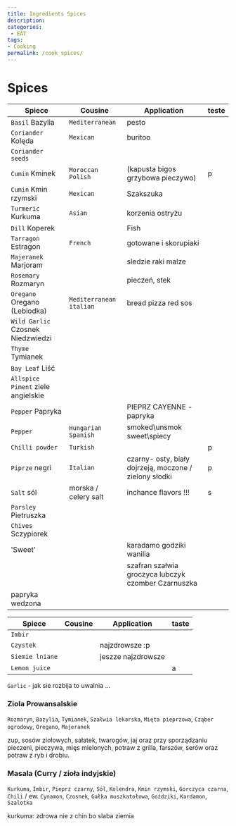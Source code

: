 ```yaml
---
title: Ingredients Spices
description:
categories:
 - EAT
tags:
- Cooking
permalink: /cook_spices/
---
```



# Spices

|Spiece|Cousine|Application|teste|
|-|-|-|-|
`Basil` Bazylia | `Mediterranean` | pesto
`Coriander` Kolęda  | `Mexican`  |  buritoo
`Coriander seeds` | |
`Cumin` Kminek | `Moroccan`  `Polish` |(kapusta bigos grzybowa pieczywo) | p
`Cumin` Kmin rzymski | `Mexican` | Szakszuka
`Turmeric` Kurkuma |`Asian`|  korzenia ostryżu
`Dill` Koperek |  | Fish
`Tarragon` Estragon | `French` | gotowane i skorupiaki
`Majeranek` Marjoram |   | sledzie raki malze
`Rosemary` Rozmaryn |  | pieczeń, stek
`Oregano` Oregano (Lebiodka) | `Mediterranean` `italian`  | bread pizza red sos
`Wild Garlic` Czosnek Niedzwiedzi |  |
`Thyme` Tymianek ||
`Bay Leaf` Liść |
`Allspice` `Piment`  ziele angielskie|
`Pepper` Papryka| | PIEPRZ CAYENNE - papryka |
`Pepper` |  `Hungarian` `Spanish` | smoked\unsmok sweet\spiecy  |
`Chilli powder` | `Turkish` | | p
`Piprze` negri |`Italian` | czarny- osty, biały dojrzeją, moczone / zielony słodki | p
`Salt` sól | morska / celery salt |inchance flavors !!! |s
`Parsley` Pietruszka |
`Chives` Sczypiorek |
'Sweet' || karadamo godziki wanilia
|||szafran szałwia groczyca lubczyk czomber Czarnuszka
papryka wedzona |

|Spiece|Cousine|Application|taste|
|-|-|-|-|
`Imbir` ||  
`Czystek` |  |  najzdrowsze :p
`Siemie lniane` | |  jeszze najzdrowsze |
`Lemon juice` | || a

`Garlic` - jak sie rozbija to uwalnia  ...




### Ziola Prowansalskie
`Rozmaryn`, `Bazylia`, `Tymianek`, `Szałwia lekarska`, `Mięta pieprzowa`, `Cząber ogrodowy`, `Oregano`, `Majeranek`

zup, sosów ziołowych, sałatek, twarogów, jaj oraz przy sporządzaniu pieczeni, pieczywa, mięs mielonych, potraw z grilla, farszów, serów oraz potraw z ryb i drobiu.


### Masala (Curry / zioła indyjskie)
`Kurkuma`, `Imbir`, `Pieprz czarny`, `Sól`, `Kolendra`, `Kmin rzymski`, `Gorczyca czarna`, `Chili` / ew. `Cynamon`, `Czosnek`, `Gałka muszkatołowa`, `Goździki`, `Kardamon`, `Szalotka`

kurkuma: zdrowa nie z chin bo slaba ziemia
